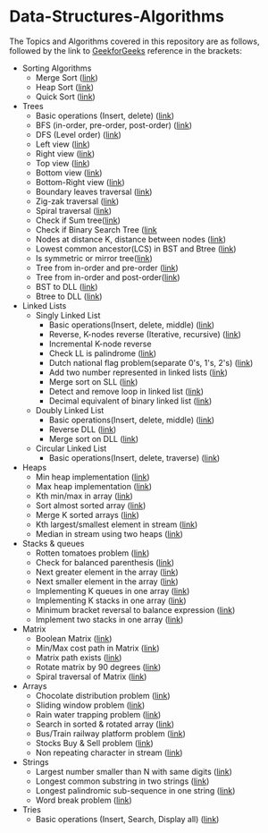 # Data-Structures-Algorithms

The Topics and Algorithms covered in this repository are as follows, followed by the link to [GeekforGeeks](https://www.geeksforgeeks.org/) reference in the brackets:

* Sorting Algorithms
    * Merge Sort ([link](https://www.geeksforgeeks.org/merge-sort/))
    * Heap Sort ([link](https://www.geeksforgeeks.org/heap-sort/))
    * Quick Sort ([link](https://www.geeksforgeeks.org/quick-sort/))
* Trees
    * Basic operations (Insert, delete) ([link](https://www.geeksforgeeks.org/binary-search-tree-data-structure/))
    * BFS (in-order, pre-order, post-order) ([link](https://www.geeksforgeeks.org/tree-traversals-inorder-preorder-and-postorder/))
    * DFS (Level order) ([link](https://www.geeksforgeeks.org/dfs-traversal-of-a-tree-using-recursion/))
    * Left view ([link](https://www.geeksforgeeks.org/print-left-view-binary-tree/))
    * Right view ([link](https://www.geeksforgeeks.org/print-right-view-binary-tree-2/))
    * Top view ([link](https://www.geeksforgeeks.org/print-nodes-top-view-binary-tree/))
    * Bottom view ([link](https://www.geeksforgeeks.org/bottom-view-binary-tree/))
    * Bottom-Right view ([link](https://www.geeksforgeeks.org/print-bottom-right-view-of-a-binary-tree/))
    * Boundary leaves traversal ([link](https://www.geeksforgeeks.org/boundary-traversal-of-binary-tree/))
    * Zig-zak traversal ([link](https://www.geeksforgeeks.org/zigzag-tree-traversal/))
    * Spiral traversal ([link](https://www.geeksforgeeks.org/clockwise-spiral-traversal-of-binary-tree/))
    * Check if Sum tree([link](https://www.geeksforgeeks.org/check-if-a-given-binary-tree-is-sumtree/))
    * Check if Binary Search Tree ([link]([link](https://www.geeksforgeeks.org/convert-given-binary-tree-doubly-linked-list-set-3/))
    * Nodes at distance K, distance between nodes ([link](https://www.geeksforgeeks.org/find-distance-between-two-nodes-of-a-binary-tree/))
    * Lowest common ancestor(LCS) in BST and Btree ([link](https://www.geeksforgeeks.org/lowest-common-ancestor-in-a-binary-search-tree/))
    * Is symmetric or mirror tree([link](https://www.geeksforgeeks.org/symmetric-tree-tree-which-is-mirror-image-of-itself/))
    * Tree from in-order and pre-order ([link](https://www.geeksforgeeks.org/construct-tree-from-given-inorder-and-preorder-traversal/))
    * Tree from in-order and post-order([link](https://www.geeksforgeeks.org/construct-a-binary-tree-from-postorder-and-inorder/))
    * BST to DLL ([link](https://www.geeksforgeeks.org/convert-given-binary-tree-doubly-linked-list-set-3/))
    * Btree to DLL ([link](https://www.geeksforgeeks.org/convert-given-binary-tree-doubly-linked-list-set-3/))
* Linked Lists
    * Singly Linked List
        * Basic operations(Insert, delete, middle) ([link](http://geeksquiz.com/linked-list-set-2-inserting-a-node/))
        * Reverse, K-nodes reverse (Iterative, recursive) ([link](https://www.geeksforgeeks.org/reverse-a-list-in-groups-of-given-size/))
        * Incremental K-node reverse
        * Check LL is palindrome ([link](https://www.geeksforgeeks.org/function-to-check-if-a-singly-linked-list-is-palindrome/))
        * Dutch national flag problem(separate 0's, 1's, 2's) ([link](https://www.geeksforgeeks.org/sort-linked-list-0s-1s-2s-changing-links/))
        * Add two number represented in linked lists ([link](https://www.geeksforgeeks.org/add-two-numbers-represented-by-linked-lists/))
        * Merge sort on SLL ([link](https://www.geeksforgeeks.org/merge-sort-for-linked-list/))
        * Detect and remove loop in linked list ([link](https://www.geeksforgeeks.org/detect-and-remove-loop-in-a-linked-list/))
        * Decimal equivalent of binary linked list ([link](https://www.geeksforgeeks.org/decimal-equivalent-of-binary-linked-list/))
    * Doubly Linked List
        * Basic operations(Insert, delete, middle) ([link](https://www.geeksforgeeks.org/doubly-linked-list/))
        * Reverse DLL ([link](https://www.geeksforgeeks.org/reverse-a-doubly-linked-list/))
        * Merge sort on DLL ([link](https://www.geeksforgeeks.org/merge-sort-for-doubly-linked-list/))
    * Circular Linked List
        * Basic operations(Insert, delete, traverse) ([link](https://www.geeksforgeeks.org/circular-queue-set-2-circular-linked-list-implementation/))
* Heaps
    * Min heap implementation ([link](https://www.geeksforgeeks.org/reverse-a-list-in-groups-of-given-size/))
    * Max heap implementation ([link](https://www.geeksforgeeks.org/reverse-a-list-in-groups-of-given-size/))
    * Kth min/max in array ([link](https://www.geeksforgeeks.org/k-largestor-smallest-elements-in-an-array/))
    * Sort almost sorted array ([link](https://www.geeksforgeeks.org/nearly-sorted-algorithm/))
    * Merge K sorted arrays ([link](https://www.geeksforgeeks.org/merge-k-sorted-arrays-set-2-different-sized-arrays/))
    * Kth largest/smallest element in stream ([link](https://www.geeksforgeeks.org/kth-largest-element-in-a-stream/))
    * Median in stream using two heaps ([link](https://www.geeksforgeeks.org/median-of-stream-of-integers-running-integers/))
* Stacks & queues
    * Rotten tomatoes problem ([link](https://www.geeksforgeeks.org/minimum-time-required-so-that-all-oranges-become-rotten/))
    * Check for balanced parenthesis ([link](https://www.geeksforgeeks.org/check-for-balanced-parentheses-in-an-expression/))
    * Next greater element in the array ([link](https://www.geeksforgeeks.org/next-greater-element/))
    * Next smaller element in the array ([link](https://www.geeksforgeeks.org/next-smaller-element/))
    * Implementing K queues in one array ([link](https://www.geeksforgeeks.org/efficiently-implement-k-queues-single-array/))
    * Implementing K stacks in one array ([link](https://www.geeksforgeeks.org/efficiently-implement-k-stacks-single-array/))
    * Minimum bracket reversal to balance expression ([link](https://www.geeksforgeeks.org/minimum-number-of-bracket-reversals-needed-to-make-an-expression-balanced/))
    * Implement two stacks in one array ([link](https://www.geeksforgeeks.org/implement-two-stacks-in-an-array/))
* Matrix
    * Boolean Matrix ([link](https://www.geeksforgeeks.org/a-boolean-matrix-question/))
    * Min/Max cost path in Matrix ([link](https://www.geeksforgeeks.org/min-cost-path-dp-6/))
    * Matrix path exists ([link](https://www.geeksforgeeks.org/check-possible-path-2d-matrix/))
    * Rotate matrix by 90 degrees ([link](https://www.geeksforgeeks.org/inplace-rotate-square-matrix-by-90-degrees/))
    * Spiral traversal of Matrix ([link](https://www.geeksforgeeks.org/print-a-given-matrix-in-spiral-form/))
* Arrays
    * Chocolate distribution problem ([link](https://www.geeksforgeeks.org/chocolate-distribution-problem/))
    * Sliding window problem ([link](https://www.geeksforgeeks.org/find-subarray-with-given-sum-in-array-of-integers/))
    * Rain water trapping problem ([link](https://www.geeksforgeeks.org/trapping-rain-water/))
    * Search in sorted & rotated array ([link](https://www.geeksforgeeks.org/find-minimum-element-in-a-sorted-and-rotated-array/))
    * Bus/Train railway platform problem ([link](https://www.geeksforgeeks.org/minimum-number-platforms-required-railwaybus-station-set-2-map-based-approach/))
    * Stocks Buy & Sell problem ([link](https://www.geeksforgeeks.org/stock-buy-sell/))
    * Non repeating character in stream ([link](https://www.geeksforgeeks.org/find-first-non-repeating-character-stream-characters/))
* Strings
    * Largest number smaller than N with same digits ([link](https://www.geeksforgeeks.org/find-largest-number-smaller-than-n-with-same-set-of-digits/))
    * Longest common substring in two strings ([link](https://www.geeksforgeeks.org/longest-common-substring-dp-29/))
    * Longest palindromic sub-sequence in one string ([link](https://www.geeksforgeeks.org/longest-palindromic-subsequence-dp-12/))
    * Word break problem ([link](https://www.geeksforgeeks.org/word-break-problem-dp-32/))
* Tries
    * Basic operations (Insert, Search, Display all) ([link](https://www.geeksforgeeks.org/trie-insert-and-search/))